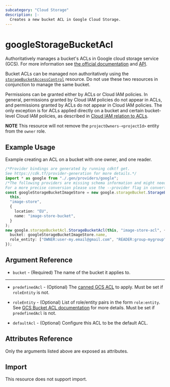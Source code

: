 ```yaml
---
subcategory: "Cloud Storage"
description: |-
  Creates a new bucket ACL in Google Cloud Storage.
---
```


# googleStorageBucketAcl

Authoritatively manages a bucket's ACLs in Google cloud storage service (GCS). For more information see
[the official documentation](https://cloud.google.com/storage/docs/access-control/lists)
and
[API](https://cloud.google.com/storage/docs/json_api/v1/bucketAccessControls).

Bucket ACLs can be managed non authoritatively using the [`storageBucketAccessControl`](https://registry.terraform.io/providers/hashicorp/google/latest/docs/resources/storage_bucket_access_control) resource. Do not use these two resources in conjunction to manage the same bucket.

Permissions can be granted either by ACLs or Cloud IAM policies. In general, permissions granted by Cloud IAM policies do not appear in ACLs, and permissions granted by ACLs do not appear in Cloud IAM policies. The only exception is for ACLs applied directly on a bucket and certain bucket-level Cloud IAM policies, as described in [Cloud IAM relation to ACLs](https://cloud.google.com/storage/docs/access-control/iam#acls).

**NOTE** This resource will not remove the `projectOwners-<projectId>` entity from the `owner` role.

## Example Usage

Example creating an ACL on a bucket with one owner, and one reader.

```typescript
/*Provider bindings are generated by running cdktf get.
See https://cdk.tf/provider-generation for more details.*/
import * as google from "./.gen/providers/google";
/*The following providers are missing schema information and might need manual adjustments to synthesize correctly: google.
For a more precise conversion please use the --provider flag in convert.*/
const googleStorageBucketImageStore = new google.storageBucket.StorageBucket(
  this,
  "image-store",
  {
    location: "EU",
    name: "image-store-bucket",
  }
);
new google.storageBucketAcl.StorageBucketAcl(this, "image-store-acl", {
  bucket: googleStorageBucketImageStore.name,
  role_entity: ["OWNER:user-my.email@gmail.com", "READER:group-mygroup"],
});

```

## Argument Reference

* `bucket` - (Required) The name of the bucket it applies to.

***

*   `predefinedAcl` - (Optional) The [canned GCS ACL](https://cloud.google.com/storage/docs/access-control/lists#predefined-acl) to apply. Must be set if `roleEntity` is not.

*   `roleEntity` - (Optional) List of role/entity pairs in the form `role:entity`. See [GCS Bucket ACL documentation](https://cloud.google.com/storage/docs/json_api/v1/bucketAccessControls)  for more details. Must be set if `predefinedAcl` is not.

*   `defaultAcl` - (Optional) Configure this ACL to be the default ACL.

## Attributes Reference

Only the arguments listed above are exposed as attributes.

## Import

This resource does not support import.

